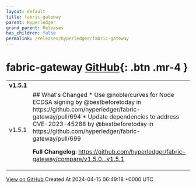 ```yaml
---
layout: default
title: fabric-gateway
parent: Hyperledger
grand_parent: Releases
has_children: false
permalink: /releases/hyperledger/fabric-gateway
---
```


# fabric-gateway <span class="fs-3 right-align">[GitHub](https://github.com/hyperledger/fabric-gateway){: .btn .mr-4 }</span>


<div>
    <table>
        <tr>
            <td colspan="2">
                <b>
                    v1.5.1
                </b>
            </td>
        </tr>
        <tr>
            <td>
                <span class="chip">
                    v1.5.1
                </span>
            </td>
            <td>
                ## What's Changed
* Use @noble/curves for Node ECDSA signing by @bestbeforetoday in https://github.com/hyperledger/fabric-gateway/pull/694
* Update dependencies to address CVE-2023-45288 by @bestbeforetoday in https://github.com/hyperledger/fabric-gateway/pull/699


**Full Changelog**: https://github.com/hyperledger/fabric-gateway/compare/v1.5.0...v1.5.1
            </td>
        </tr>
    </table>
    <a href="https://github.com/hyperledger/fabric-gateway/releases/tag/v1.5.1" class=".btn">
        View on GitHub
    </a>
    <span class="right-align">
        Created At 2024-04-15 06:49:18 +0000 UTC
    </span>
</div>

